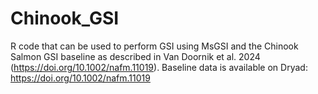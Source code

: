 # Chinook_GSI
R code that can be used to perform GSI using MsGSI and the Chinook Salmon GSI baseline as described in Van Doornik et al. 2024 (https://doi.org/10.1002/nafm.11019). Baseline data is available on Dryad: https://doi.org/10.1002/nafm.11019

